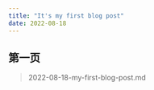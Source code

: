 ```yaml
---
title: "It's my first blog post"
date: 2022-08-18
---
```


## 第一页

> 2022-08-18-my-first-blog-post.md

